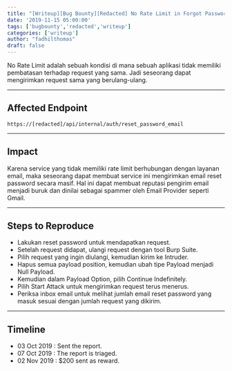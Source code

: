 ```yaml
---
title: "[Writeup][Bug Bounty][Redacted] No Rate Limit in Forgot Password [ID]"
date: '2019-11-15 05:00:00'
tags: ['bugbounty','redacted','writeup']
categories: ['writeup']
author: "fadhilthomas"
draft: false
---
```


No Rate Limit adalah sebuah kondisi di mana sebuah aplikasi tidak memiliki pembatasan terhadap request yang sama. Jadi seseorang dapat mengirimkan request sama yang berulang-ulang.

----
## Affected Endpoint 
```
https://[redacted]/api/internal/auth/reset_password_email
```

----
## Impact
Karena service yang tidak memiliki rate limit berhubungan dengan layanan email, maka seseorang dapat membuat service ini mengirimkan email reset password secara masif. Hal ini dapat membuat reputasi pengirim email menjadi buruk dan dinilai sebagai spammer oleh Email Provider seperti Gmail.

----
## Steps to Reproduce 
* Lakukan reset password untuk mendapatkan request.
* Setelah request didapat, ulangi request dengan tool Burp Suite.
* Pilih request yang ingin diulangi, kemudian kirim ke Intruder.
* Hapus semua payload position, kemudian ubah tipe Payload menjadi Null Payload.
* Kemudian dalam Payload Option, pilih Continue Indefinitely.
* Pilih Start Attack untuk mengirimkan request terus menerus.
* Periksa inbox email untuk melihat jumlah email reset password yang masuk sesuai dengan jumlah request yang dikirim.

----
## Timeline
* 03 Oct 2019 : Sent the report.
* 07 Oct 2019 : The report is triaged.
* 02 Nov 2019 : $200 sent as reward.